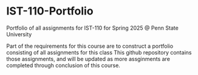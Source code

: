# IST-110-Portfolio
Portfolio of all assignments for IST-110 for Spring 2025 @ Penn State University

Part of the requirements for this course are to construct a portfolio consisting of all assignments for this class
This github repository contains those assignments,
and will be updated as more assginments are completed through conclusion of this course. 
